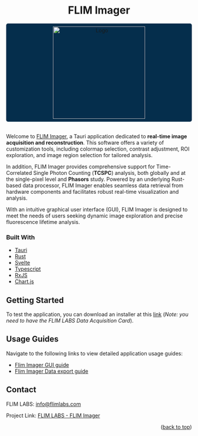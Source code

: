 
<div align="center">
  <h1>FLIM Imager </h1>
</div>
<div align="center" style="background-color:#052e4c; padding: 0.5rem; border-radius: 5px">
  <a href="https://www.flimlabs.com/">
    <img src="./assets/images/flim-imager-logo.png" width="250" alt="Logo">
  </a>
</div>
<br>

Welcome to [FLIM Imager](https://github.com/flim-labs/flim-imager-releases), a Tauri application dedicated to **real-time image acquisition and reconstruction**. This software offers a variety of customization tools, including colormap selection, contrast adjustment, ROI exploration, and image region selection for tailored analysis.

In addition, FLIM Imager provides comprehensive support for Time-Correlated Single Photon Counting (**TCSPC**) analysis, both globally and at the single-pixel level and **Phasors** study. Powered by an underlying Rust-based data processor, FLIM Imager enables seamless data retrieval from hardware components and facilitates robust real-time visualization and analysis.

With an intuitive graphical user interface (GUI), FLIM Imager is designed to meet the needs of users seeking dynamic image exploration and precise fluorescence lifetime analysis.


### Built With

* [Tauri](https://v2.tauri.app/)
* [Rust](https://www.rust-lang.org/)
* [Svelte](https://svelte.dev/)
* [Typescript](https://www.typescriptlang.org/)
* [RxJS](https://rxjs.dev/)
* [Chart.js](https://www.chartjs.org/docs/latest/getting-started/installation.html)



<!-- GETTING STARTED -->
## Getting Started
To test the application, you can download an installer at this [link](https://github.com/flim-labs/flim-imager-releases/releases/tag/v1.0) (_Note: you need to have the FLIM LABS Data Acquisition Card_). 


## Usage Guides

Navigate to the following links to view detailed application usage guides:

- [Flim Imager GUI guide](v1.0/index.md)
- [Flim Imager Data export guide](v1.0/data-export.md)


## Contact

FLIM LABS: info@flimlabs.com

Project Link: [FLIM LABS - FLIM Imager](https://github.com/flim-labs/flim-imager-releases)

<p align="right">(<a href="#readme-top">back to top</a>)</p>
